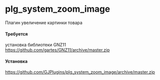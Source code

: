 # plg_system_zoom_image
Плагин увеличение картинки товара

#### Требуется
установка библиотеки GNZ11 
https://github.com/gartes/GNZ11/archive/master.zip

#### Установка
https://github.com/GJPlugins/plg_system_zoom_image/archive/master.zip 
